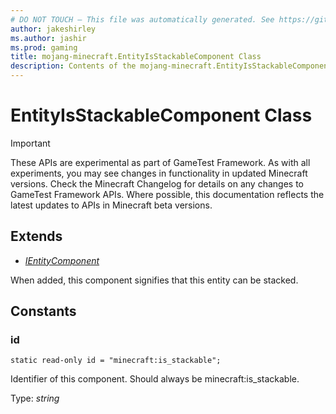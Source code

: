 ```yaml
---
# DO NOT TOUCH — This file was automatically generated. See https://github.com/Mojang/MinecraftApiDocsGenerator to modify descriptions, examples, etc.
author: jakeshirley
ms.author: jashir
ms.prod: gaming
title: mojang-minecraft.EntityIsStackableComponent Class
description: Contents of the mojang-minecraft.EntityIsStackableComponent class.
---
```

# EntityIsStackableComponent Class
>[!IMPORTANT]
>These APIs are experimental as part of GameTest Framework. As with all experiments, you may see changes in functionality in updated Minecraft versions. Check the Minecraft Changelog for details on any changes to GameTest Framework APIs. Where possible, this documentation reflects the latest updates to APIs in Minecraft beta versions.

## Extends
- [*IEntityComponent*](IEntityComponent.md)

When added, this component signifies that this entity can be stacked.

## Constants

### **id**
`static read-only id = "minecraft:is_stackable";`

Identifier of this component. Should always be minecraft:is_stackable.

Type: *string*
